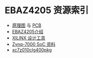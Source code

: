 # EBAZ4205 资源索引

* [原理图](./sch/ebit4205.pdf) 与 [PCB](./Src/ebit.pcb)
* [EBAZ4205介绍](./Doc/ebaz4205_introduce.md)
* [XILINX 设计工具](https://www.xilinx.com/support/download.html)
* [Zynq-7000 SoC 资料](https://china.xilinx.com/products/silicon-devices/soc/zynq-7000.html#documentation)
* [xc7z010clg400pkg](https://www.xilinx.com/support/packagefiles/z7packages/xc7z010clg400pkg.txt)

